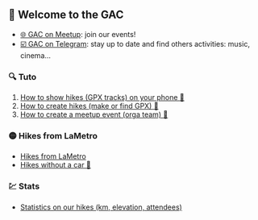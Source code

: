 ## 🎉 Welcome to the GAC

- [🌐 GAC on Meetup](https://www.meetup.com/fr-FR/Grenoble-Adventure-Club-English-French/): join our events!
- [☑️ GAC on Telegram](https://t.me/GrenobleAdventureClub): stay up to date and find others activities: music, cinema...

### 🔍 Tuto
1. [How to show hikes (GPX tracks) on your phone 📱](TutoOsmAnd/README.md)
2. [How to create hikes (make or find GPX) 📍](CreateFindGpx/README.md)
3. [How to create a meetup event (orga team) 🚀](CreateEvent/README.md)

### 🟡 Hikes from LaMetro
- [Hikes from LaMetro](BaladesLaMetro/README.md)
- [Hikes without a car 🚗](BaladesLaMetro/NoCar/README.md)

### 💹 Stats
- [Statistics on our hikes (km, elevation, attendees)](Stats/README.md)
